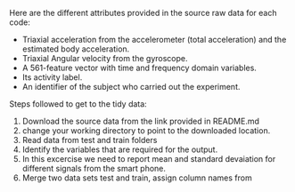 
Here are the different attributes provided in the source raw data for each code:
- Triaxial acceleration from the accelerometer (total acceleration) and the estimated body acceleration.
- Triaxial Angular velocity from the gyroscope. 
- A 561-feature vector with time and frequency domain variables. 
- Its activity label. 
- An identifier of the subject who carried out the experiment.

Steps followed to get to the tidy data:
1. Download the source data from the link provided in README.md
2. change your working directory to point to the downloaded location. 
3. Read data from test and train folders
4. Identify the variables that are required for the output. 
5. In this excercise we need to report mean and standard devaiation for different signals from the smart phone. 
6. Merge two data sets test and train, assign column names from 
